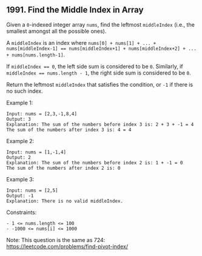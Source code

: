 ## 1991. Find the Middle Index in Array

Given a `0`-indexed integer array `nums`, find the leftmost `middleIndex` (i.e., the smallest amongst all the possible ones).

A `middleIndex` is an index where `nums[0] + nums[1] + ... + nums[middleIndex-1] == nums[middleIndex+1] + nums[middleIndex+2] + ... + nums[nums.length-1]`.

If `middleIndex == 0`, the left side sum is considered to be `0`. Similarly, if `middleIndex == nums.length - 1`, the right side sum is considered to be `0`.

Return the leftmost `middleIndex` that satisfies the condition, or `-1` if there is no such index.

Example 1:

```
Input: nums = [2,3,-1,8,4]
Output: 3
Explanation: The sum of the numbers before index 3 is: 2 + 3 + -1 = 4
The sum of the numbers after index 3 is: 4 = 4
```

Example 2:

```
Input: nums = [1,-1,4]
Output: 2
Explanation: The sum of the numbers before index 2 is: 1 + -1 = 0
The sum of the numbers after index 2 is: 0
```

Example 3:

```
Input: nums = [2,5]
Output: -1
Explanation: There is no valid middleIndex.
```

Constraints:

```
- 1 <= nums.length <= 100
- -1000 <= nums[i] <= 1000
```

Note: This question is the same as 724: https://leetcode.com/problems/find-pivot-index/
